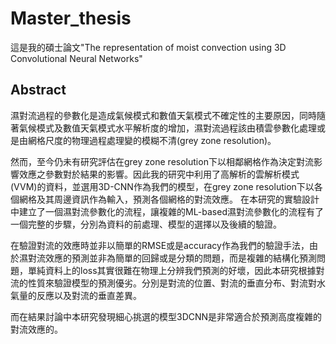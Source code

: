 # Master_thesis

這是我的碩士論文"The representation of moist convection using 3D Convolutional Neural Networks"  
## Abstract
  濕對流過程的參數化是造成氣候模式和數值天氣模式不確定性的主要原因，同時隨著氣候模式及數值天氣模式水平解析度的增加，濕對流過程該由積雲參數化處理或是由網格尺度的物理過程處理變的模糊不清(grey zone resolution)。
	  
  然而，至今仍未有研究評估在grey zone resolution下以相鄰網格作為決定對流影響效應之參數對於結果的影響。因此我的研究中利用了高解析的雲解析模式(VVM)的資料，並選用3D-CNN作為我們的模型，在grey zone resolution下以各個網格及其周邊資訊作為輸入，預測各個網格的對流效應。
	在本研究的實驗設計中建立了一個濕對流參數化的流程，讓複雜的ML-based濕對流參數化的流程有了一個完整的步驟，分別為資料的前處理、模型的選擇以及後續的驗證。
  
在驗證對流的效應時並非以簡單的RMSE或是accuracy作為我們的驗證手法，由於濕對流效應的預測並非為簡單的回歸或是分類的問題，而是複雜的結構化預測問題，單純資料上的loss其實很難在物理上分辨我們預測的好壞，因此本研究根據對流的性質來驗證模型的預測優劣。分別是對流的位置、對流的垂直分布、對流對水氣量的反應以及對流的垂直差異。
  
而在結果討論中本研究發現細心挑選的模型3DCNN是非常適合於預測高度複雜的對流效應的。
